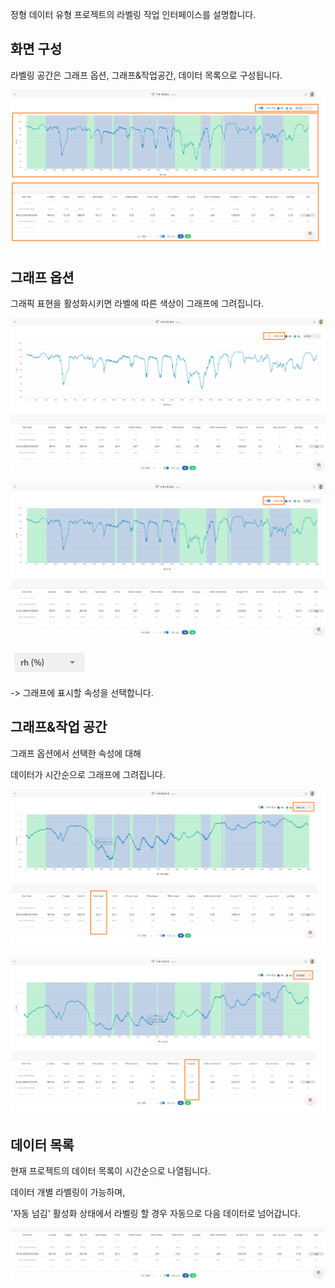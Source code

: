 정형 데이터 유형 프로젝트의 라벨링 작업 인터페이스를 설명합니다.

  

## 화면 구성


라벨링 공간은 그래프 옵션, 그래프&작업공간, 데이터 목록으로 구성됩니다.

  

![img1](https://raw.githubusercontent.com/vazilcompany/vridge-docs/main/img/labeling_tools/labeling_tools_csv/interface_01.png)  

  

  

## 그래프 옵션


그래픽 표현을 활성화시키면 라벨에 따른 색상이 그래프에 그려집니다.

  

![img1](https://raw.githubusercontent.com/vazilcompany/vridge-docs/main/img/labeling_tools/labeling_tools_csv/interface_02.png)  

![img1](https://raw.githubusercontent.com/vazilcompany/vridge-docs/main/img/labeling_tools/labeling_tools_csv/interface_03.png)  

  

  

![img1](https://raw.githubusercontent.com/vazilcompany/vridge-docs/main/img/labeling_tools/labeling_tools_csv/interface_04.png)  

-> 그래프에 표시할 속성을 선택합니다.

  

  

## 그래프&작업 공간


그래프 옵션에서 선택한 속성에 대해

데이터가 시간순으로 그래프에 그려집니다.

  

![img1](https://raw.githubusercontent.com/vazilcompany/vridge-docs/main/img/labeling_tools/labeling_tools_csv/interface_05.png)  

  

![img1](https://raw.githubusercontent.com/vazilcompany/vridge-docs/main/img/labeling_tools/labeling_tools_csv/interface_06.png)  

  

  

  

## 데이터 목록


현재 프로젝트의 데이터 목록이 시간순으로 나열됩니다.

데이터 개별 라벨링이 가능하며,

'자동 넘김' 활성화 상태에서 라벨링 할 경우 자동으로 다음 데이터로 넘어갑니다.

  

![img1](https://raw.githubusercontent.com/vazilcompany/vridge-docs/main/img/labeling_tools/labeling_tools_csv/interface_07.png)  
